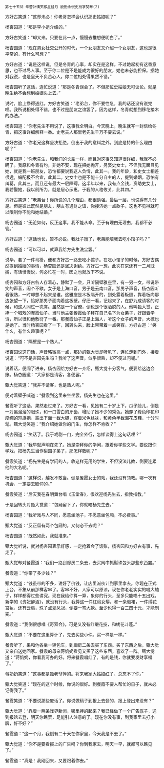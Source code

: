     第七十五回 辛苦补情天移星替月 殷勤余恨史拊掌焚琴(2) 

   方好古笑道：“这却未必！你老哥怎样会认识那史姑娘呢？”

   杨杏园道：“那是李小姐介绍的。”

   方好古笑道：“却又来。只要在此一点，慢慢去推想便明白了。”

   杨杏园道：“现在男女社交公开的时代，一个女朋友又介绍一个女朋友，这也是很平常的，有什么可想？”

   方好古道：“说是这样说，但是冬青的心事，却实在是这样。不过她起初有这番意思，也不过尽人事。至于你二位是不是能成为很好的朋友，她也未必能担保。据她对我说，也是皇天不负苦心人，你二位相处得果然不错。”

   杨杏园听了这话，连忙说道：“那是冬青误会了。不但那位史姑娘无可议论。就是晚生绝不会想到婚姻头上去。”

   说时，脸上挣得通红。方好古笑道：“老弟台，你不要性急，我的话还没有说完哩。我所说相处得不错，也不过是朋友之谊罢了。因为这样，冬青就想到移花接木的办法。”

   杨杏园道：“你老先生不用说了，这事我全明白。今天晚上，晚生就写一封信给冬青，把这事详细解释一番。史老夫人那里老先生千万不要去说。”

   方好古道：“你老兄这样坚决拒绝，倒出于我的意料之外。到底是持的什么理由呢？”

   杨杏园道：“你老先生，和我们的长辈一样，而且对这事又知道很详细，我就不必瞒了。我原和冬青有约，非她不娶，现在把她抛开，另娶史女士，不但我无面目见她，就是我一班朋友，恐怕都要说我这人负情，此其一。我的年龄，和史女士相差很远，婚配极不合宜，此其二。史女士也是不能十分自主的人，提到婚姻，恐怕有纠葛，此其三。而且还有最大一层障碍，这半年以来，我有点金钱，资助史女士，我若娶她，我以前所为，就是居心示惠，于我的人格攸关，此其四。”

   方好古笑道：“老弟台！你所说的几个理由，都很勉强。最后一层，也说得有几分是。但是彼此既然是朋友，朋友有通财之谊，你接济她一点款子，这也不见得就可以限制你不能和她结婚。”

   杨杏园道：“无沦如何，反正这事，我不能从命。至于有理由无理由，我都不必管。”

   方好古道：“这话也长，暂不必说。我肚子饿了，老弟能陪我去吃小馆子吗？”

   杨杏园道：“可以可以，就算我给方先生洗尘罢。”

   说毕，套了一件马褂，便和方好古一路去吃小馆子。在吃小馆子的时候，方好古偶然提到婚姻的事情，杨杏园还是坚决谢绝。方好古一想，此次在京还有一二月耽搁，有话慢慢说，何必忙在一时，因之也就放下不说。

   杨杏园和方好古各人存着心，静默了一会，只听隔壁雅座里，有一男一女，带说带笑的声音，闹个不歇。女子是上海口音，男子是云南口音。那男子声音，杨杏园听着很熟，一时却想不起来是谁。这雅座是木板隔开的，到处露着板缝，靠着板向那边张望一下，恰好那男子面向着这板壁。仔细一看，记起来了，在舒九成请客的时候，和这人同过一次席。虽然是一个官僚，倒也是个很洒脱的人。他叫甄大觉，正捧一个唱戏的餐霞仙子。当时他主张餐霞仙子拜在自己名下为女弟子，好跟着学诗，所以很和他敷衍了一番。那餐霞仙子正是上海人，听这个女子的声音，大概也是她了。当时杨杏园看了一下，回转头来，脸上带带着一点笑容。方好古道：“笑什么，有什么趣事呢？”

   杨杏园道：“隔壁是一个熟人。”

   杨杏园说这句话，声音略微高一点，那边的甄大觉却听见了，连忙走到门外，接着说道：“可不是杏园先生吗？我听了这声音，似乎很熟，却不便过问呢。”

   说着话，便闯了进来，杨杏园给方好古一介绍，甄大觉十分客气，便要给这边会账。杨杏园道：“大家都是请客，各便罢。”

   甄大觉笑道：“我并不请客，也是熟人呢。”

   便对着壁子喊道：“餐霞到这里来坐坐罢，杨先生也在这里。”

   餐霞听了这话，果然走过来了。方好古一看，见她有二十岁上下，瓜子脸儿，倒是一对黑溜溜的眼珠，和一口雪白的牙齿，增助了她不少的秀色。她穿了绛色印花印度绸的短旗袍，露出下面一截大腿，穿着米色丝袜，和黄色半截漏花皮鞋，十分时髦。甄大觉笑道：“我介绍她做你的门生，你怎样不肯收？”

   杨杏园道：“笑话了。我于戏剧一门，完全外行，怎样谈得上这句话哩？”

   甄大觉道：“我早就声明在先了。她是崇拜你的学问，跟着你学些文学。要说跟你学戏，把杨先生当作梨园子弟了，那怎样敢呢？”

   餐霞笑道：“杨先生是有学问的人，收这样无用的学生，不但没法儿教，倒要连累他的大名呢。”

   杨杏园道：“这样说，越发不敢当。倒是餐霞女士的戏，我还没有领教。哪一次有机会，一定要去瞻仰的。”

   餐霞笑道：“后天我在春明舞台唱《玉堂春》，很欢迎杨先生去，指教指教。”

   于是回转头对甄大觉道：“包厢留下了，你就暗杨先生去。”

   杨杏园道：“我听戏与人不同，愿意坐池子，不愿意坐包厢，不必费事。”

   甄大觉道：“反正留有两个包厢的，又何必不去呢？”

   杨杏园道：“既然如此，我就准来。”

   甄大觉听说，就对杨杏园表示好感，一定抢着会了饭账，杨杏园和方好古有事，先走了。

   甄大觉却对餐霞道：“我们一路到廊房二条去，去买网巾抓髻珠包头那些东西罢。”

   餐霞道：“你带了多少钱？”

   甄大觉道：“钱虽带的不多，讲好了价钱，让店里派伙计到家里拿去。你现在正式上台，不象从前那样客串了。客串不好，人家可以原谅，现在你老老实实的唱大轴子，样样都得过些讲究。现在我给你算一算，象你的行头，至多只能唱十五出戏，新学的《贵妃醉酒》，就没有行头，我算这一件红缎女蟒，和一条缎裙，一件绣花宫妆，还有云肩，珠子点翠凤冠，倒要一笔大款。至少也得一百三四十元，才能制完。”

   餐霞道：“我倒很想唱《奇双会》，可是又没有红缎花技，和绣花斗蓬。”

   甄大觉道：“不要在这里算计了，先去买些小件。买一样是一样。”

   餐霞听了，果和他各坐一辆包车，到廊房二条去买了东西。买了东西之后，甄大觉又亲自送她回家。餐霞的母亲蒋奶奶看见又买了这些东西，喜欢了一阵。甄大觉道：“蒋奶奶，你看我可办的好。将来餐霞唱红了，有的是钱，你就要发财享福了。”

   蒋奶奶笑道：“这事都是甄老爷捧的。将来我家大姑娘红了，总忘不了你。”

   甄大觉笑道：“现在的这个时候，你说的很好。到餐霞不要人帮忙的日子，就未必记得我了。”

   餐霞笑道：“不要说那些废话了。你说做稿子到报上去登的，报上登出来没有？”

   甄大觉道：“靠着一两条戏界新闻，哪里捧的起来？我已经做了一个广告底子，送到报馆去登，明天你瞧罢，足能引人注意的了。现在你没有事，到我家里去打小牌，好不好？”

   餐霞道：“这一个月，我倒有二十天在你家里，今天我是不去了。”

   甄大觉道：“你不是要看报上的广告吗？你到我家去，明天一早，就都可以瞧见了。”

   餐霞道：“真是！我刚回来，又要跟着你去。”

